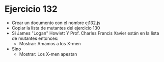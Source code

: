 # Ejercicio 132

* Crear un documento con el nombre ej132.js
* Copiar la lista de mutantes del ejercicio 130
* Si James "Logan" Howlett Y Prof. Charles Francis Xavier están en la lista de mutantes entonces:
  * Mostrar: Amamos a los X-men
* Sino
  * Mostrar: Los X-men apestan